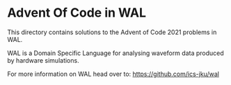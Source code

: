 # Advent Of Code in WAL

This directory contains solutions to the Advent of Code 2021 problems in WAL.

WAL is a Domain Specific Language for analysing waveform data produced by hardware simulations.

For more information on WAL head over to: https://github.com/ics-jku/wal